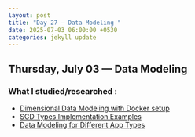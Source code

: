 ```yaml
---
layout: post
title: "Day 27 – Data Modeling "
date: 2025-07-03 06:00:00 +0530
categories: jekyll update
---
```

## Thursday, July 03 —  Data Modeling


### What I studied/researched :

- [Dimensional Data Modeling with Docker setup](https://chatgpt.com/share/686c9103-7b94-800e-b527-50e073328dcd)
- [SCD Types Implementation Examples](https://chatgpt.com/share/686c9547-1acc-800e-a314-327c985d326f)
- [Data Modeling for Different App Types](https://g.co/gemini/share/d24ef63cfd21)




